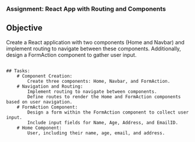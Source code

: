 ### Assignment: React App with Routing and Components

## Objective
   Create a React application with two components (Home and Navbar) 
    and implement routing to navigate between these components. 
    Additionally, design a FormAction component to gather user input.
```

## Tasks:
    # Component Creation:
        Create three components: Home, Navbar, and FormAction.
    # Navigation and Routing:
        Implement routing to navigate between components.
        Define routes to render the Home and FormAction components based on user navigation.
    # FormAction Component:
        Design a form within the FormAction component to collect user input.
        Include input fields for Name, Age, Address, and EmailID.
    # Home Component:
        User, including their name, age, email, and address.